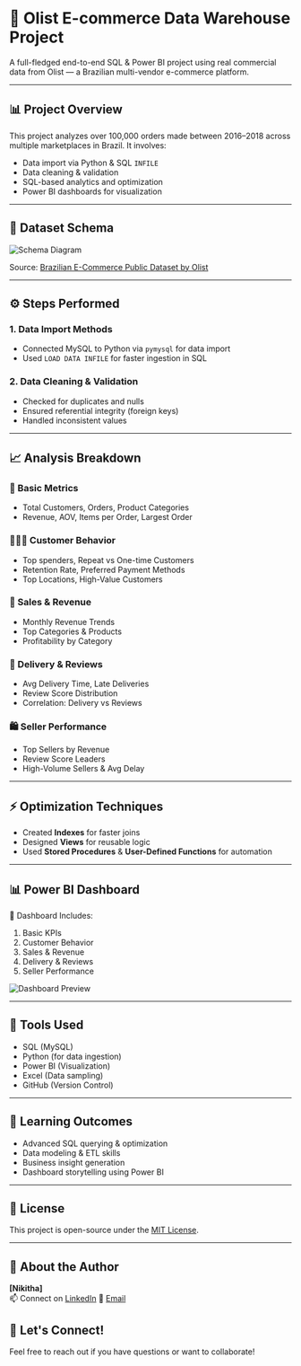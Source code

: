 # 🛒 Olist E-commerce Data Warehouse Project

A full-fledged end-to-end SQL & Power BI project using real commercial data from Olist — a Brazilian multi-vendor e-commerce platform.

---

## 📊 Project Overview

This project analyzes over 100,000 orders made between 2016–2018 across multiple marketplaces in Brazil. It involves:
- Data import via Python & SQL `INFILE`
- Data cleaning & validation
- SQL-based analytics and optimization
- Power BI dashboards for visualization

---

## 🧱 Dataset Schema

![Schema Diagram](C:\Users\Mohanrao\OneDrive\Desktop\SQL_Project\Schema_design.png)

Source: [Brazilian E-Commerce Public Dataset by Olist](https://www.kaggle.com/datasets/olistbr/brazilian-ecommerce)

---

## ⚙️ Steps Performed

### 1. Data Import Methods
- Connected MySQL to Python via `pymysql` for data import
- Used `LOAD DATA INFILE` for faster ingestion in SQL

### 2. Data Cleaning & Validation
- Checked for duplicates and nulls
- Ensured referential integrity (foreign keys)
- Handled inconsistent values

---

## 📈 Analysis Breakdown

### 🧮 Basic Metrics
- Total Customers, Orders, Product Categories
- Revenue, AOV, Items per Order, Largest Order

### 🧑‍🤝‍🧑 Customer Behavior
- Top spenders, Repeat vs One-time Customers
- Retention Rate, Preferred Payment Methods
- Top Locations, High-Value Customers

### 💸 Sales & Revenue
- Monthly Revenue Trends
- Top Categories & Products
- Profitability by Category

### 🚚 Delivery & Reviews
- Avg Delivery Time, Late Deliveries
- Review Score Distribution
- Correlation: Delivery vs Reviews

### 🛍️ Seller Performance
- Top Sellers by Revenue
- Review Score Leaders
- High-Volume Sellers & Avg Delay

---

## ⚡ Optimization Techniques
- Created **Indexes** for faster joins
- Designed **Views** for reusable logic
- Used **Stored Procedures** & **User-Defined Functions** for automation

---

## 📊 Power BI Dashboard

📍 Dashboard Includes:
1. Basic KPIs
2. Customer Behavior
3. Sales & Revenue
4. Delivery & Reviews
5. Seller Performance

![Dashboard Preview](C:\Users\Mohanrao\OneDrive\Desktop\SQL_Project\Dashboard_snapshot.png)

---

## 📌 Tools Used
- SQL (MySQL)
- Python (for data ingestion)
- Power BI (Visualization)
- Excel (Data sampling)
- GitHub (Version Control)

---

## 🧠 Learning Outcomes
- Advanced SQL querying & optimization
- Data modeling & ETL skills
- Business insight generation
- Dashboard storytelling using Power BI

---

## 📜 License
This project is open-source under the [MIT License](LICENSE).

---

## 👤 About the Author

**[Nikitha]**  
📫 Connect on [LinkedIn]([https://www.linkedin.com/in/nikitha-chowdary-undavalli-9b783a221/])
📧 [Email](mailto:nikithachowdaryundavalli@gmail.com)  


## 🙌 Let's Connect!
Feel free to reach out if you have questions or want to collaborate!

